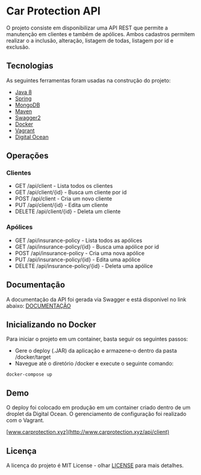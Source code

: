 # Car Protection API
O projeto consiste em disponibilizar uma API REST que permite a manutenção em clientes e também de apólices. Ambos cadastros permitem realizar o a inclusão, alteração, listagem de todas, listagem por id e exclusão.

## Tecnologias
As seguintes ferramentas foram usadas na construção do projeto:

- [Java 8](https://java.com/pt-BR/download/help/java8.html)
- [Spring](https://spring.io/)
- [MongoDB](https://www.mongodb.com/)
- [Maven](https://maven.apache.org/)
- [Swagger2](https://swagger.io/)
- [Docker](https://www.docker.com/)
- [Vagrant](https://www.vagrantup.com/)
- [Digital Ocean](https://www.digitalocean.com/)

## Operações
### Clientes
* GET /api/client - Lista todos os clientes
* GET /api/client/{id} - Busca um cliente por id
* POST /api/client - Cria um novo cliente
* PUT /api/client/{id} - Edita um cliente
* DELETE /api/client/{id} - Deleta um cliente

### Apólices
* GET /api/insurance-policy - Lista todos as apólices
* GET /api/insurance-policy/{id} - Busca uma apólice por id
* POST /api/insurance-policy - Cria uma nova apólice
* PUT /api/insurance-policy/{id} - Edita uma apólice
* DELETE /api/insurance-policy/{id} - Deleta uma apólice

## Documentação
A documentação da API foi gerada via Swagger e está disponivel no link abaixo:
[DOCUMENTAÇÃO](http://www.carprotection.xyz/swagger-ui.html) 

## Inicializando no Docker
Para iniciar o projeto em um container, basta seguir os seguintes passos:

* Gere o deploy (.JAR) da aplicação e armazene-o dentro da pasta /docker/target
* Navegue até o diretório /docker e execute o seguinte comando:
```
docker-compose up
```

## Demo
O deploy foi colocado em produção em um container criado dentro de um droplet da Digital Ocean. O gerenciamento de configuração foi realizado com o Vagrant.

[www.carprotection.xyz](http://www.carprotection.xyz/api/client) 

## Licença
A licença do projeto é MIT License - olhar [LICENSE](LICENSE) para mais detalhes.
